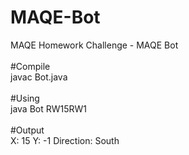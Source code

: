 # MAQE-Bot<br/>
MAQE Homework Challenge - MAQE Bot
<br/><br/>
#Compile<br/>
javac Bot.java
<br/><br/>
#Using<br/>
java Bot RW15RW1
<br/><br/>
#Output<br/>
X: 15 Y: -1 Direction: South
